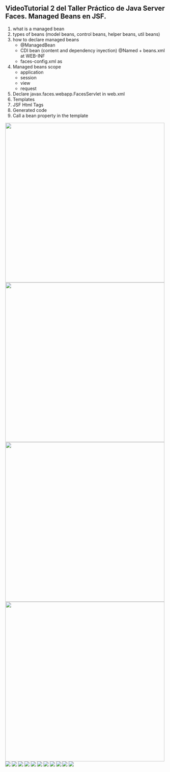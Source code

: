 
## VideoTutorial 2 del Taller Práctico de Java Server Faces. Managed Beans en JSF.

1. what is a managed bean
2. types of beans (model beans, control beans, helper beans, util beans)
3. how to declare managed beans
   - @ManagedBean
   - CDI bean (content and dependency inyection) @Named + beans.xml at WEB-INF
   - faces-config.xml as <managed-bean>
4. Managed beans scope
   - application
   - session
   - view
   - request
6. Declare javax.faces.webapp.FacesServlet in web.xml
7. Templates
8. JSF Html Tags
9. Generated code
10. Call a bean property in the template


<img src="./2%2001.png" width="500">
<img src="./2%2002.png" width="500">
<img src="./2%2003.png" width="500">
<img src="./2%2004.png" width="500">
<img src="./2%2005.png" width="">
<img src="./2%2006.png" width="">
<img src="./2%2007.png" width="">
<img src="./2%2008.png" width="">
<img src="./2%2009.png" width="">
<img src="./2%2010.png" width="">
<img src="./2%2011.png" width="">
<img src="./2%2012.png" width="">
<img src="./2%2013.png" width="">
<img src="./2%2014.png" width="">
<img src="./2%2015.png" width="">
